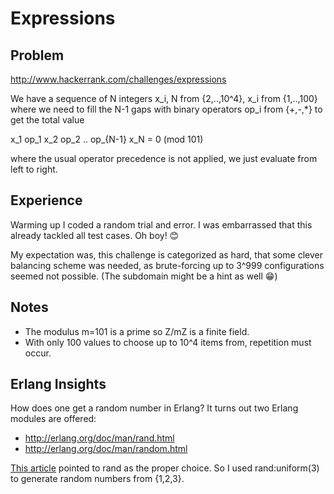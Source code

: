# Expressions

## Problem
http://www.hackerrank.com/challenges/expressions

We have a sequence of N integers x_i, N from {2,..,10^4}, x_i from {1,..,100}
where we need to fill the N-1 gaps with binary operators op_i from {+,-,*}
to get the total value 

x_1 op_1 x_2 op_2 .. op_{N-1} x_N = 0 (mod 101)

where the usual operator precedence is not applied, we just evaluate from left to right.

## Experience
Warming up I coded a random trial and error. I was embarrassed that this
already tackled all test cases. Oh boy! :blush:

My expectation was, this challenge is categorized as hard, that some clever balancing 
scheme was needed, as brute-forcing up to 3^999 configurations seemed not possible.
(The subdomain might be a hint as well :grin:)

## Notes
- The modulus m=101 is a prime so Z/mZ is a finite field.
- With only 100 values to choose up to 10^4 items from, repetition must
  occur.

## Erlang Insights
How does one get a random number in Erlang? It turns out two Erlang modules
are offered:
- http://erlang.org/doc/man/rand.html
- http://erlang.org/doc/man/random.html

[This article](https://hashrocket.com/blog/posts/the-adventures-of-generating-random-numbers-in-erlang-and-elixir)
pointed to rand as the proper choice. 
So I used rand:uniform(3) to generate random numbers from {1,2,3}.
